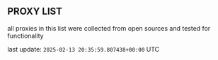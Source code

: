 ## PROXY LIST

all proxies in this list were collected from open sources and tested for functionality

last update: `2025-02-13 20:35:59.807438+00:00` UTC